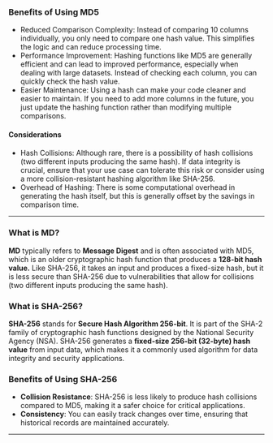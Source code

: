 ### Benefits of Using MD5
- Reduced Comparison Complexity: Instead of comparing 10 columns individually, you only need to compare one hash value. This simplifies the logic and can reduce processing time.
- Performance Improvement: Hashing functions like MD5 are generally efficient and can lead to improved performance, especially when dealing with large datasets. Instead of checking each column, you can quickly check the hash value.
- Easier Maintenance: Using a hash can make your code cleaner and easier to maintain. If you need to add more columns in the future, you just update the hashing function rather than modifying multiple comparisons.

#### Considerations
- Hash Collisions: Although rare, there is a possibility of hash collisions (two different inputs producing the same hash). If data integrity is crucial, ensure that your use case can tolerate this risk or consider using a more collision-resistant hashing algorithm like SHA-256.
- Overhead of Hashing: There is some computational overhead in generating the hash itself, but this is generally offset by the savings in comparison time.
------------------------------------------------------
### What is MD?
**MD** typically refers to **Message Digest** and is often associated with MD5, which is an older cryptographic hash function that produces a **128-bit hash value.** Like SHA-256, it takes an input and produces a fixed-size hash, but it is less secure than SHA-256 due to vulnerabilities that allow for collisions (two different inputs producing the same hash).

### What is SHA-256?
**SHA-256** stands for **Secure Hash Algorithm 256-bit**. It is part of the SHA-2 family of cryptographic hash functions designed by the National Security Agency (NSA). SHA-256 generates a **fixed-size 256-bit (32-byte) hash value** from input data, which makes it a commonly used algorithm for data integrity and security applications.

### Benefits of Using SHA-256
- **Collision Resistance**: SHA-256 is less likely to produce hash collisions compared to MD5, making it a safer choice for critical applications.
- **Consistency**: You can easily track changes over time, ensuring that historical records are maintained accurately.
-------------------------------
